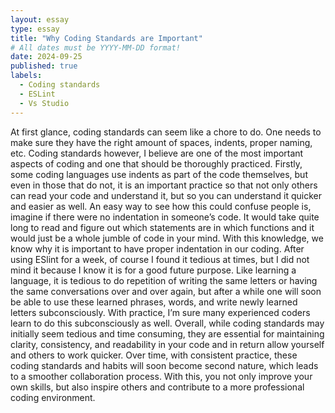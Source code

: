 ```yaml
---
layout: essay
type: essay
title: "Why Coding Standards are Important"
# All dates must be YYYY-MM-DD format!
date: 2024-09-25
published: true
labels:
  - Coding standards
  - ESLint
  - Vs Studio
---
```


At first glance, coding standards can seem like a chore to do. One needs to make sure they have the right amount of spaces, indents, proper naming, etc. Coding standards however, I believe are one of the most important aspects of coding and one that should be thoroughly practiced. Firstly, some coding languages use indents as part of the code themselves, but even in those that do not, it is an important practice so that not only others can read your code and understand it, but so you can understand it quicker and easier as well.
An easy way to see how this could confuse people is, imagine if there were no indentation in someone’s code. It would take quite long to read and figure out which statements are in which functions and it would just be a whole jumble of code in your mind. With this knowledge, we know why it is important to have proper indentation in our coding. After using ESlint for a week, of course I found it tedious at times, but I did not mind it because I know it is for a good future purpose. Like learning a language, it is tedious to do repetition of writing the same letters or having the same conversations over and over again, but after a while one will soon be able to use these learned phrases, words, and write newly learned letters subconsciously. With practice, I’m sure many experienced coders learn to do this subconsciously as well.
Overall, while coding standards may initially seem tedious and time consuming, they are essential for maintaining clarity, consistency, and readability in your code and in return allow yourself and others to work quicker. Over time, with consistent practice, these coding standards and habits will soon become second nature, which leads to a smoother collaboration process. With this, you not only improve your own skills, but also inspire others and contribute to a more professional coding environment.
